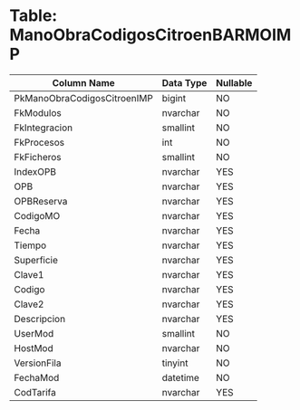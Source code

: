 # Table: ManoObraCodigosCitroenBARMOIMP

| Column Name | Data Type | Nullable |
|-------------|-----------|----------|
| PkManoObraCodigosCitroenIMP | bigint | NO |
| FkModulos | nvarchar | NO |
| FkIntegracion | smallint | NO |
| FkProcesos | int | NO |
| FkFicheros | smallint | NO |
| IndexOPB | nvarchar | YES |
| OPB | nvarchar | YES |
| OPBReserva | nvarchar | YES |
| CodigoMO | nvarchar | YES |
| Fecha | nvarchar | YES |
| Tiempo | nvarchar | YES |
| Superficie | nvarchar | YES |
| Clave1 | nvarchar | YES |
| Codigo | nvarchar | YES |
| Clave2 | nvarchar | YES |
| Descripcion | nvarchar | YES |
| UserMod | smallint | NO |
| HostMod | nvarchar | NO |
| VersionFila | tinyint | NO |
| FechaMod | datetime | NO |
| CodTarifa | nvarchar | YES |

